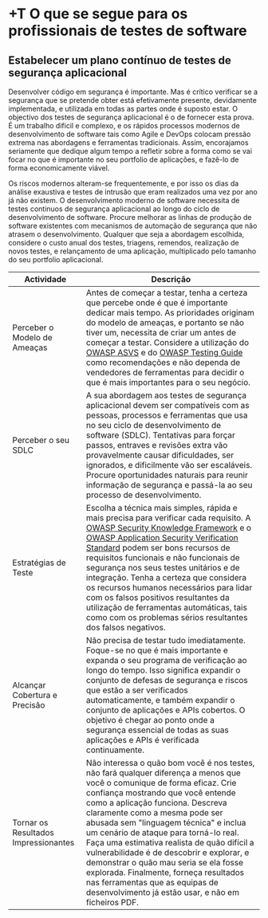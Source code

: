 # +T O que se segue para os profissionais de testes de software

## Estabelecer um plano contínuo de testes de segurança aplicacional
Desenvolver código em segurança é importante. Mas é crítico verificar se a segurança que se pretende obter está efetivamente presente, devidamente implementada, e utilizada em todas as partes onde é suposto estar. O objectivo dos testes de segurança aplicacional é o de fornecer esta prova. É um trabalho dificil e complexo, e os rápidos processos modernos de desenvolvimento de software tais como Agile e DevOps colocam pressão extrema nas abordagens e ferramentas tradicionais. Assim, encorajamos seriamente que dedique algum tempo a refletir sobre a forma como se vai focar no que é importante no seu portfolio de aplicações, e fazê-lo de forma economicamente viável.

Os riscos modernos alteram-se frequentemente, e por isso os dias da análise exaustiva e testes de intrusão que eram realizados uma vez por ano já não existem. O desenvolvimento moderno de software necessita de testes continuos de segurança aplicacional ao longo do ciclo de desenvolvimento de software. Procure melhorar as linhas de produção de software existentes com mecanismos de automação de segurança que não atrasem o desenvolvimento. Qualquer que seja a abordagem escolhida, considere o custo anual dos testes, triagens, remendos, realização de novos testes, e relançamento de uma aplicação, multiplicado pelo tamanho do seu portfolio aplicacional.


| Actividade | Descrição |
| --- | --- |
| Perceber o Modelo de Ameaças | Antes de começar a testar, tenha a certeza que percebe onde é que é importante dedicar mais tempo. As prioridades originam do modelo de ameaças, e portanto se não tiver um, necessita de criar um antes de começar a testar. Considere a utilização do [OWASP ASVS][1] e do [OWASP Testing Guide][2] como recomendações e não dependa de vendedores de ferramentas para decidir o que é mais importantes para o seu negócio. |
| Perceber o seu SDLC | A sua abordagem aos testes de segurança aplicacional devem ser compatíveis com as pessoas, processos e ferramentas que usa no seu ciclo de desenvolvimento de software (SDLC). Tentativas para forçar passos, entraves e revisões extra vão provavelmente causar dificuldades, ser ignorados, e dificilmente vão ser escaláveis. Procure oportunidades naturais para reunir informação de segurança e passá-la ao seu processo de desenvolvimento. |
| Estratégias de Teste | Escolha a técnica mais simples, rápida e mais precisa para verificar cada requisito. A [OWASP Security Knowledge Framework][3] e o [OWASP Application Security Verification Standard][1] podem ser bons recursos de requisitos funcionais e não funcionais de segurança nos seus testes unitários e de integração. Tenha a certeza que considera os recursos humanos necessários para lidar com os falsos positivos resultantes da utilização de ferramentas automáticas, tais como com os problemas sérios resultantes dos falsos negativos. |
| Alcançar Cobertura e Precisão | Não precisa de testar tudo imediatamente. Foque-se no que é mais importante e expanda o seu programa de verificação ao longo do tempo. Isso significa expandir o conjunto de defesas de segurança e riscos que estão a ser verificados automaticamente, e também expandir o conjunto de aplicações e APIs cobertos. O objetivo é chegar ao ponto onde a segurança essencial de todas as suas aplicações e APIs é verificada continuamente. |
| Tornar os Resultados Impressionantes | Não interessa o quão bom você é nos testes, não fará qualquer diferença a menos que você o comunique de forma eficaz. Crie confiança mostrando que você entende como a aplicação funciona. Descreva claramente como a mesma pode ser abusada sem "linguagem técnica" e inclua um cenário de ataque para torná-lo real. Faça uma estimativa realista de quão difícil a vulnerabilidade é de descobrir e explorar, e demonstrar o quão mau seria se ela fosse explorada. Finalmente, forneça resultados nas ferramentas que as equipas de desenvolvimento já estão usar, e não em ficheiros PDF. |

[1]: https://www.owasp.org/index.php/ASVS
[2]: https://www.owasp.org/index.php/OWASP_Testing_Project
[3]: https://www.owasp.org/index.php/OWASP_Security_Knowledge_Framework